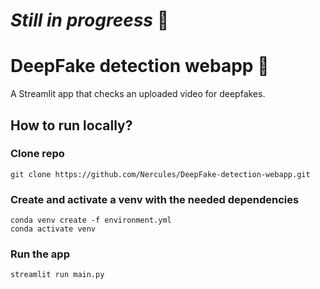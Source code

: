 # *Still in progreess* :construction_worker:
# DeepFake detection webapp :busts_in_silhouette:
A Streamlit app that checks an uploaded video for deepfakes.

## How to run locally?
### Clone repo
    git clone https://github.com/Nercules/DeepFake-detection-webapp.git
### Create and activate a venv with the needed dependencies
    conda venv create -f environment.yml
    conda activate venv
### Run the app
    streamlit run main.py
